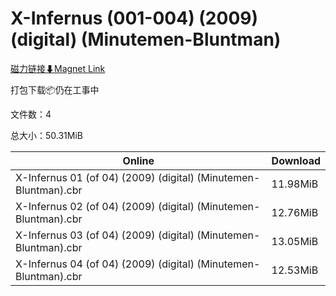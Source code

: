 # X-Infernus (001-004) (2009) (digital) (Minutemen-Bluntman)

[磁力链接⬇Magnet Link](magnet:?xt=urn:btih:9a8b12822049536157c371626560f817505c2f87&dn=X-Infernus%20%28001-004%29%20%282009%29%20%28digital%29%20%28Minutemen-Bluntman%29)

打包下载📦仍在工事中

文件数：4

总大小：50.31MiB

Online | Download
--- | ---
X-Infernus 01 (of 04) (2009) (digital) (Minutemen-Bluntman).cbr | 11.98MiB
X-Infernus 02 (of 04) (2009) (digital) (Minutemen-Bluntman).cbr | 12.76MiB
X-Infernus 03 (of 04) (2009) (digital) (Minutemen-Bluntman).cbr | 13.05MiB
X-Infernus 04 (of 04) (2009) (digital) (Minutemen-Bluntman).cbr | 12.53MiB